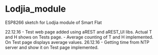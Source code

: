# Lodjia_module
ESP8266 sketch for Lodjia module of Smart Flat

22.12.16 - Test web page added using aREST and aREST_UI libs. Actual T and H shows on Tests page.
	 - Average counting of T and H implemented. On Test page displays average values.
26.12.16 - Getting time from NTP server and show it on Test page implemented.

